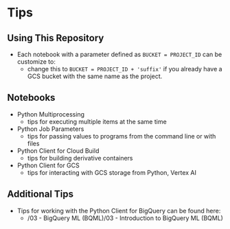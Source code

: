 # Tips

## Using This Repository
- Each notebook with a parameter defined as `BUCKET = PROJECT_ID` can be customize to:
    - change this to `BUCKET = PROJECT_ID + 'suffix'` if you already have a GCS bucket with the same name as the project.  

## Notebooks
- Python Multiprocessing
    - tips for executing multiple items at the same time
- Python Job Parameters
    - tips for passing values to programs from the command line or with files
- Python Client for Cloud Build
    - tips for building derivative containers
- Python Client for GCS
    - tips for interacting with GCS storage from Python, Vertex AI
    
## Additional Tips
- Tips for working with the Python Client for BigQuery can be found here:
    - /03 - BigQuery ML (BQML)/03 - Introduction to BigQuery ML (BQML)
    
